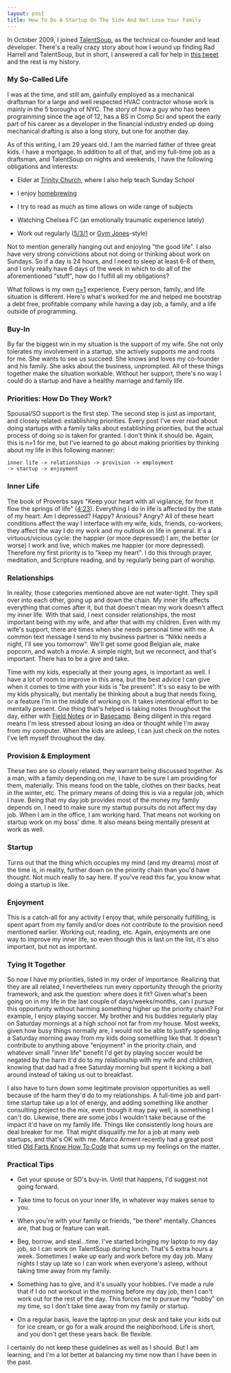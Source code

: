```yaml
---
layout: post
title: How To Do A Startup On The Side And Not Lose Your Family
---
```

<p>In October 2009, I joined <a href="https://talentsoup.com">TalentSoup</a>, as the technical co-founder and lead developer.  There's a really crazy story about how I wound up finding Rad Harrell and TalentSoup, but in short, I answered a call for help in <a href="https://twitter.com/#!/human3rror/status/4367475923">this tweet</a> and the rest is my history.</p>

<h3>My So-Called Life</h3>
<p>I was at the time, and still am, gainfully employed as a mechanical draftsman for a large and well respected HVAC contractor whose work is mainly in the 5 boroughs of NYC.  The story of how a guy who has been programming since the age of 12, has a BS in Comp Sci and spent the early part of his career as a developer in the financial industry ended up doing mechanical drafting is also a long story, but one for another day.</p>

<p>As of this writing, I am 29 years old.  I am the married father of three great kids.  I have a mortgage.  In addition to all of that, and my full-time job as a draftsman, and TalentSoup on nights and weekends, I have the following obligations and interests:
<ul>
<li><p>Elder at <a href="http://trinitychurchlongisland.com">Trinity Church</a>, where I also help teach Sunday School</p></li>
<li><p>I enjoy <a href="http://rivendellcraftbrewery.com">homebrewing</a></p></li>
<li><p>I try to read as much as time allows on wide range of subjects</p></li>
<li><p>Watching Chelsea FC (an emotionally traumatic experience lately)</p></li>
<li><p>Work out regularly (<a href="http://www.flexcart.com/members/elitefts/default.asp?pid=2976">5/3/1</a> or <a href="http://gymjones.com">Gym Jones</a>-style)</p></li>
</ul>
<p>Not to mention generally hanging out and enjoying "the good life".  I also have very strong convictions about not doing or thinking about work on Sundays.  So if a day is 24 hours, and I need to sleep at least 6-8 of them, and I only really have 6 days of the week in which to do all of the aforementioned "stuff", how do I fulfill all my obligations?</p>

<p>What follows is my own <a href="http://epistemocrat.blogspot.com/">n=1</a> experience.  Every person, family, and life situation is different. Here's what's worked for me and helped me bootstrap a debt free, profitable company while having a day job, a family, and a life outside of programming.</p>

<h3>Buy-In</h3>
<p>By far the biggest win in my situation is the support of my wife.  She not only tolerates my involvement in a startup, she actively supports me and roots for me.  She wants to see us succeed.  She knows and loves my co-founder and his family.  She asks about the business, unprompted.  All of these things together make the situation workable.  Without her support, there's no way I could do a startup and have a healthy marriage and family life.</p>

<h3>Priorities: How Do They Work?</h3>
<p>Spousal/SO support is the first step.  The second step is just as important, and closely related: establishing priorities.  Every post I've ever read about doing startups with a family talks about establishing priorities, but the actual process of doing so is taken for granted.  I don't think it should be.  Again, this is n=1 for me, but I've learned to go about making priorities by thinking about my life in this following manner:</p>

<code>inner life -> relationships -> provision -> employment -> startup -> enjoyment</code>

<h3>Inner Life</h3>
<p>The book of Proverbs says "Keep your heart with all vigilance, for from it flow the springs of life" (<a href="http://www.biblegateway.com/passage/?search=Proverbs+4%3A23&version=ESV">4:23</a>).  Everything I do in life is affected by the state of my heart.  Am I depressed?  Happy?  Anxious?  Angry?  All of these heart conditions affect the way I interface with my wife, kids, friends, co-workers; they affect the way I do my work and my outlook on life in general.  It's a virtuous/vicious cycle: the happier (or more depressed) I am, the better (or worse) I work and live, which makes me happier (or more depressed).  Therefore my first priority is to "keep my heart".  I do this through prayer, meditation, and Scripture reading, and by regularly being part of worship.</p>

<h3>Relationships</h3>
<p>In reality, those categories mentioned above are not water-tight.  They spill over into each other, going up and down the chain.  My inner life affects everything that comes after it, but that doesn't mean my work doesn't affect my inner life.  With that said, I next consider relationships, the most important being with my wife, and after that with my children.  Even with my wife's support, there are times when she needs personal time with me.  A common text message I send to my business partner is "Nikki needs a night, I'll see you tomorrow".  We'll get some good Belgian ale, make popcorn, and watch a movie.  A simple night, but we reconnect, and that's important.  There has to be a give and take.</p>

<p>Time with my kids, especially at their young ages, is important as well.  I have a lot of room to improve in this area, but the best advice I can give when it comes to time with your kids is "be present".  It's so easy to be with my kids physically, but mentally be thinking about a bug that needs fixing, or a feature I'm in the middle of working on.  It takes intentional effort to be mentally present.  One thing that's helped is taking notes throughout the day, either with <a href="http://fieldnotesbrand.com/">Field Notes</a> or in <a href="http://basecamp.com/">Basecamp</a>.  Being diligent in this regard means I'm less stressed about losing an idea or thought while I'm away from my computer.  When the kids are asleep, I can just check on the notes I've left myself throughout the day.</p>

<h3>Provision & Employment</h3>
<p>These two are so closely related, they warrant being discussed together. As a man, with a family depending on me, I have to be sure I am providing for them, materially.  This means food on the table, clothes on their backs, heat in the winter, etc.  The primary means of doing this is via a regular job, which I have.  Being that my day job provides most of the money my family depends on, I need to make sure my startup pursuits do not affect my day job.  When I am in the office, I am working hard.  That means not working on startup work on my boss' dime.  It also means being mentally present at work as well. </p>

<h3>Startup</h3>
<p>Turns out that the thing which occupies my mind (and my dreams) most of the time is, in reality, further down on the priority chain than you'd have thought.  Not much really to say here.  If you've read this far, you know what doing a startup is like.</p>

<h3>Enjoyment</h3>
<p>This is a catch-all for any activity I enjoy that, while personally fulfilling, is spent apart from my family and/or does not contribute to the provision need mentioned earlier.  Working out, reading, etc.  Again, enjoyments are one way to improve my inner life, so even though this is last on the list, it's also important, but not as important.</p>

<h3>Tying It Together</h3>
<p>So now I have my priorities, listed in my order of importance.  Realizing that they are all related, I nevertheless run every opportunity through the priority framework, and ask the question: where does it fit?  Given what's been going on in my life in the last couple of days/weeks/months, can I pursue this opportunity without harming something higher up the priority chain?  For example, I enjoy playing soccer.  My brother and his buddies regularly play on Saturday mornings at a high school not far from my house.  Most weeks, given how busy things normally are, I would not be able to justify spending a Saturday morning away from my kids doing something like that.  It doesn't contribute to anything above "enjoyment" in the priority chain, and whatever small "inner life" benefit I'd get by playing soccer would be negated by the harm it'd do to my relationship with my wife and children, knowing that dad had a free Saturday morning but spent it kicking a ball around instead of taking us out to breakfast.</p>

<p>I also have to turn down some legitimate provision opportunities as well because of the harm they'd do to my relationships.  A full-time job and part-time startup take up a lot of energy, and adding something like another consulting project to the mix, even though it may pay well, is something I can't do.  Likewise, there are some jobs I wouldn't take because of the impact it'd have on my family life.  Things like consistently long hours are deal breaker for me.  That might disqualify me for a job at many web startups, and that's OK with me.  Marco Arment recently had a great post titled <a href="http://www.marco.org/2012/05/24/old-farts">Old Farts Know How To Code</a> that sums up my feelings on the matter.</p>

<h3>Practical Tips</h3>
<ul>
	<li><p>Get your spouse or SO's buy-in.  Until that happens, I'd suggest not going forward.</p></li>
	<li><p>Take time to focus on your inner life, in whatever way makes sense to you.</p></li>
	<li><p>When you're with your family or friends, "be there" mentally.  Chances are, that bug or feature can wait.</p></li>
	<li><p>Beg, borrow, and steal...time.  I've started bringing my laptop to my day job, so I can work on TalentSoup during lunch.  That's 5 extra hours a week.  Sometimes I wake up early and work before my day job.  Many nights I stay up late so I can work when everyone's asleep, without taking time away from my family.</p></li>
	<li><p>Something has to give, and it's usually your hobbies.  I've made a rule that if I do not workout in the morning before my day job, then I can't work out for the rest of the day.  This forces me to pursue my "hobby" on my time, so I don't take time away from my family or startup.</p></li>
	<li><p>On a regular basis, leave the laptop on your desk and take your kids out for ice cream, or go for a walk around the neighborhood.  Life is short, and you don't get these years back. Be flexible.</p></li>
</ul>
<p>I certainly do not keep these guidelines as well as I should.  But I am learning, and I'm a lot better at balancing my time now than I have been in the past.</p>
